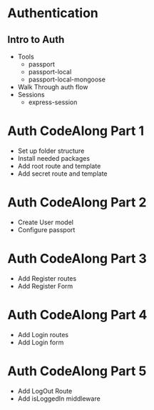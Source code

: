 # Authentication

## Intro to Auth
* Tools
    * passport
    * passport-local
    * passport-local-mongoose
* Walk Through auth flow
* Sessions
    * express-session

# Auth CodeAlong Part 1
* Set up folder structure
* Install needed packages
* Add root route and template
* Add secret route and template

# Auth CodeAlong Part 2
* Create User model
* Configure passport

# Auth CodeAlong Part 3
* Add Register routes
* Add Register Form

# Auth CodeAlong Part 4
* Add Login routes
* Add Login form

# Auth CodeAlong Part 5
* Add LogOut Route
* Add isLoggedIn middleware